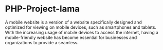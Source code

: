 # PHP-Project-lama

A mobile website is a version of a website specifically designed and optimized for viewing on mobile devices, such as smartphones and tablets. With the increasing usage of mobile devices to access the internet, having a mobile-friendly website has become essential for businesses and organizations to provide a seamless.
